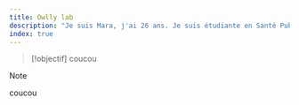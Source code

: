 ```yaml
---
title: Owlly lab
description: "Je suis Mara, j'ai 26 ans. Je suis étudiante en Santé Publique, et j'ai pour hobby la programmation, le Roleplay et les jeux-vidéos. Ce site me permet de présenter mes projets, mes personnages, mes univers et mes outils."
index: true
---
```


> [!objectif]
> coucou

> [!note]
> coucou
